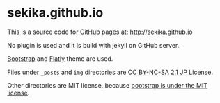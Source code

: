 # sekika.github.io
This is a source code for GitHub pages at: http://sekika.github.io

No plugin is used and it is build with jekyll on GitHub server.

[Bootstrap](http://builtwithbootstrap.com/) and [Flatly](http://bootswatch.com/flatly/) theme are used.

Files under ```_posts``` and ```img``` directories are [CC BY-NC-SA 2.1 JP](http://creativecommons.org/licenses/by-nc-sa/2.1/jp/deed.en) License.

Other directories are MIT license, because [bootstrap is under the MIT license](https://github.com/twbs/bootstrap/blob/master/LICENSE).
